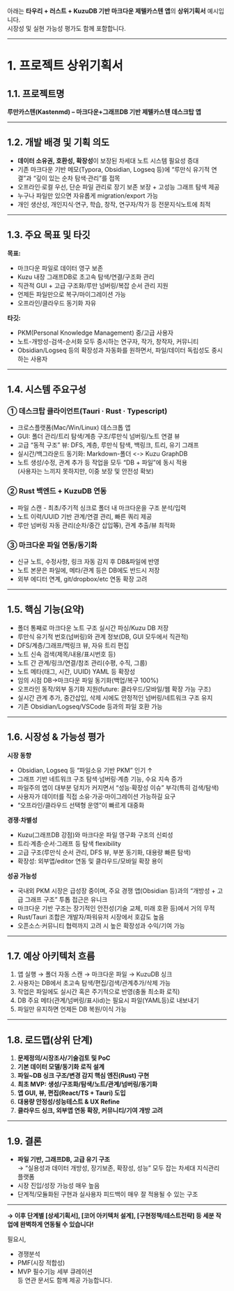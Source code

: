 아래는 **타우리 + 러스트 + KuzuDB 기반 마크다운 제텔카스텐 앱**의 **상위기획서** 예시입니다.  
시장성 및 실현 가능성 평가도 함께 포함합니다.

***

# 1. 프로젝트 상위기획서

## 1.1. 프로젝트명  
**루만카스텐(Kastenmd) – 마크다운+그래프DB 기반 제텔카스텐 데스크탑 앱**

***

## 1.2. 개발 배경 및 기획 의도

- **데이터 소유권, 호환성, 확장성**이 보장된 차세대 노트 시스템 필요성 증대
- 기존 마크다운 기반 메모(Typora, Obsidian, Logseq 등)에 “루만식 유기적 연결”과 “깊이 있는 순차 탐색·관리”를 접목
- 오프라인·로컬 우선, 단순 파일 관리로 장기 보존 보장 + 고성능 그래프 탐색 제공
- 누구나 파일만 있으면 자유롭게 migration/export 가능
- 개인 생산성, 개인지식·연구, 학습, 창작, 연구자/작가 등 전문지식노트에 최적

***

## 1.3. 주요 목표 및 타깃

**목표:**
- 마크다운 파일로 데이터 영구 보존
- Kuzu 내장 그래프DB로 초고속 탐색/연결/구조화 관리
- 직관적 GUI + 고급 구조화/루만 넘버링/복잡 순서 관리 지원
- 언제든 파일만으로 복구/마이그레이션 가능
- 오프라인/클라우드 동기화 자유

**타깃:**
- PKM(Personal Knowledge Management) 중/고급 사용자
- 노트-개방성-검색-순서화 모두 중시하는 연구자, 작가, 창작자, 커뮤니티
- Obsidian/Logseq 등의 확장성과 자동화를 원하면서, 파일/데이터 독립성도 중시하는 사용자

***

## 1.4. 시스템 주요구성

### ① 데스크탑 클라이언트(Tauri · Rust · Typescript)
- 크로스플랫폼(Mac/Win/Linux) 데스크톱 앱
- GUI: 폴더 관리/트리 탐색/계층 구조/루만식 넘버링/노트 연결 뷰
- 고급 “동적 구조” 뷰: DFS, 계층, 루만식 탐색, 백링크, 트리, 유기 그래프
- 실시간/백그라운드 동기화: Markdown-폴더 <-> Kuzu GraphDB
- 노트 생성/수정, 관계 추가 등 작업을 모두 “DB + 파일”에 동시 적용  
  (사용자는 느끼지 못하지만, 이중 보장 및 안전성 확보)

### ② Rust 백엔드 + KuzuDB 연동
- 파일 스캔 - 최초/주기적 싱크로 폴더 내 마크다운을 구조 분석/입력
- 노트 이력/UUID 기반 관계/연결 관리, 빠른 쿼리 제공
- 루만 넘버링 자동 관리(순차/중간 삽입等), 관계 추출/뷰 최적화

### ③ 마크다운 파일 연동/동기화
- 신규 노트, 수정사항, 링크 자동 감지 후 DB&파일에 반영
- 노트 본문은 파일에, 메타/관계 등은 DB에도 반드시 저장
- 외부 에디터 연계, git/dropbox/etc 연동 확장 고려

***

## 1.5. 핵심 기능(요약)

- 폴더 통째로 마크다운 노트 구조 실시간 파싱/Kuzu DB 저장
- 루만식 유기적 번호(넘버링)와 관계 정보(DB, GUI 모두에서 직관적)
- DFS/계층/그래프/백링크 뷰, 자유 트리 편집
- 노트 신속 검색(제목/내용/표시번호 등)
- 노트 간 관계/링크/연결/참조 관리(수평, 수직, 그룹)
- 노트 메타(태그, 시간, UUID) YAML 등 확장성
- 임의 시점 DB→마크다운 파일 동기화(백업/복구 100%)
- 오프라인 동작/외부 동기화 지원(future: 클라우드/모바일/웹 확장 가능 구조)
- 실시간 관계 추가, 중간삽입, 삭제 시에도 안정적인 넘버링/네트워크 구조 유지
- 기존 Obsidian/Logseq/VSCode 등과의 파일 호환 가능

***

## 1.6. 시장성 & 가능성 평가

**시장 동향**
- Obsidian, Logseq 등 “파일소유 기반 PKM” 인기 ↑
- 그래프 기반 네트워크 구조 탐색·넘버링·계층 기능, 수요 지속 증가
- 파일주의 앱이 대부분 덩치가 커지면서 “성능·확장성 이슈” 부각(특히 검색/탐색)
- 사용자가 데이터를 직접 소유·가공·마이그레이션 가능하길 요구
- “오프라인/클라우드 선택형 운영”이 빠르게 대중화

**경쟁·차별성**
- Kuzu(그래프DB 강점)와 마크다운 파일 영구화 구조의 신뢰성
- 트리·계층·순서·그래프 등 탐색 flexibility
- 고급 구조(루만식 순서 관리, DFS 뷰, 부분 동기화, 대용량 빠른 탐색)
- 확장성: 외부앱/editor 연동 및 클라우드/모바일 확장 용이

**성공 가능성**
- 국내외 PKM 시장은 급성장 중이며, 주요 경쟁 앱(Obsidian 등)과의 “개방성 + 고급 그래프 구조” 투톱 접근은 유니크
- 마크다운 기반 구조는 장기적인 안전성(기술 교체, 미래 호환 등)에서 거의 무적
- Rust/Tauri 조합은 개발자/파워유저 시장에서 호감도 높음
- 오픈소스·커뮤니티 협력까지 고려 시 높은 확장성과 수익/기여 가능

***

## 1.7. 예상 아키텍처 흐름

1. 앱 실행 → 폴더 자동 스캔 → 마크다운 파일 → KuzuDB 싱크
2. 사용자는 DB에서 초고속 탐색/편집/검색/관계추가/삭제 가능
3. 작업은 파일에도 실시간 혹은 주기적으로 반영(충돌 최소화 로직)
4. DB 주요 메타(관계/넘버링/표시id)는 필요시 파일(YAML등)로 내보내기
5. 파일만 유지하면 언제든 DB 복원/이식 가능

***

## 1.8. 로드맵(상위 단계)

1. **문제정의/시장조사/기술검토 및 PoC**
2. **기본 데이터 모델/동기화 로직 설계**
3. **파일~DB 싱크 구조/변경 감지 핵심 엔진(Rust) 구현**
4. **최초 MVP: 생성/구조화/탐색/노트/관계/넘버링/동기화**
5. **앱 GUI, 뷰, 편집(React/TS + Tauri) 도입**
6. **대용량 안정성/성능테스트 & UX Refine**
7. **클라우드 싱크, 외부앱 연동 확장, 커뮤니티/기여 개방 고려**

***

## 1.9. 결론

- **파일 기반, 그래프DB, 고급 유기 구조**  
  → “실용성과 데이터 개방성, 장기보존, 확장성, 성능” 모두 잡는 차세대 지식관리 플랫폼
- 시장 진입/성장 가능성 매우 높음
- 단계적/모듈화된 구현과 실사용자 피드백이 매우 잘 적용될 수 있는 구조

***

**→ 이후 단계별 [상세기획서], [코어 아키텍처 설계], [구현정책/테스트전략] 등 세분 작업에 완벽하게 연동될 수 있습니다!**

필요시,  
- 경쟁분석
- PMF(시장 적합성)
- MVP 필수기능 세부 큐레이션  
등 연관 문서도 함께 제공 가능합니다.
